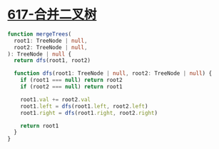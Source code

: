 # [617-合并二叉树](https://leetcode-cn.com/problems/merge-two-binary-trees/)

```ts
function mergeTrees(
  root1: TreeNode | null,
  root2: TreeNode | null,
): TreeNode | null {
  return dfs(root1, root2)

  function dfs(root1: TreeNode | null, root2: TreeNode | null) {
    if (root1 === null) return root2
    if (root2 === null) return root1

    root1.val += root2.val
    root1.left = dfs(root1.left, root2.left)
    root1.right = dfs(root1.right, root2.right)

    return root1
  }
}
```
